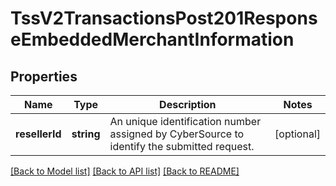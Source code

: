 # TssV2TransactionsPost201ResponseEmbeddedMerchantInformation

## Properties
Name | Type | Description | Notes
------------ | ------------- | ------------- | -------------
**resellerId** | **string** | An unique identification number assigned by CyberSource to identify the submitted request. | [optional] 

[[Back to Model list]](../README.md#documentation-for-models) [[Back to API list]](../README.md#documentation-for-api-endpoints) [[Back to README]](../README.md)



